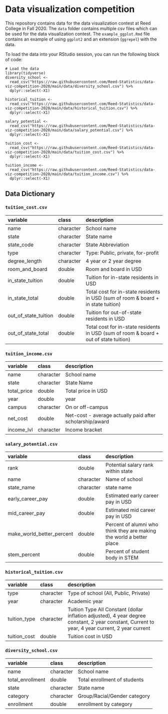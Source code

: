 # Data visualization competition

This repository contains data for the data visualization contest at Reed College in Fall 2020.  The `data` folder contains multiple csv files which can be used for the data visualization contest. The `example_ggplot.Rmd` file contains an example of using `ggplot2` and an extension (`ggrepel`) with the data.

To load the data into your RStudio session, you can run the following block of code:

```{r load_data, message = FALSE, warning = FALSE}
# Load the data
library(tidyverse)
diversity_school <- 
  read_csv("https://raw.githubusercontent.com/Reed-Statistics/data-viz-competition-2020/main/data/diversity_school.csv") %>%
  dplyr::select(-X1)

historical_tuition <- 
  read_csv("https://raw.githubusercontent.com/Reed-Statistics/data-viz-competition-2020/main/data/historical_tuition.csv") %>%
  dplyr::select(-X1)

salary_potential <-
  read_csv("https://raw.githubusercontent.com/Reed-Statistics/data-viz-competition-2020/main/data/salary_potential.csv") %>%
  dplyr::select(-X1)

tuition_cost <-
  read_csv("https://raw.githubusercontent.com/Reed-Statistics/data-viz-competition-2020/main/data/tuition_cost.csv") %>% 
  dplyr::select(-X1)

tuition_income <-
  read_csv("https://raw.githubusercontent.com/Reed-Statistics/data-viz-competition-2020/main/data/tuition_income.csv") %>%
  dplyr::select(-X1)
```

## Data Dictionary

### `tuition_cost.csv`

|variable             |class     |description |
|:--------------------|:---------|:-----------|
|name                 |character |School name |
|state                |character | State name |
|state_code           |character | State Abbreviation |
|type                 |character | Type: Public, private, for-profit|
|degree_length        |character | 4 year or 2 year degree |
|room_and_board       |double    | Room and board in USD |
|in_state_tuition     |double    | Tuition for in-state residents in USD |
|in_state_total       |double    | Total cost for in-state residents in USD (sum of room & board + in state tuition) |
|out_of_state_tuition |double    | Tuition for out-of-state residents in USD|
|out_of_state_total   |double    | Total cost for in-state residents in USD (sum of room & board + out of state tuition) |

### `tuition_income.csv`

|variable    |class     |description |
|:-----------|:---------|:-----------|
|name        |character | School name |
|state       |character | State Name |
|total_price |double    | Total price in USD |
|year        |double    | year |
|campus      |character | On or off-campus |
|net_cost    |double    | Net-cost - average actually paid after scholarship/award |
|income_lvl  |character | Income bracket |

### `salary_potential.csv`

|variable                  |class     |description |
|:-------------------------|:---------|:-----------|
|rank                      |double    | Potential salary rank within state |
|name                      |character | Name of school |
|state_name                |character | state name |
|early_career_pay          |double    | Estimated early career pay in USD |
|mid_career_pay            |double    | Estimated mid career pay in USD |
|make_world_better_percent |double    | Percent of alumni who think they are making the world a better place |
|stem_percent              |double    | Percent of student body in STEM |

### `historical_tuition.csv`

|variable     |class     |description |
|:------------|:---------|:-----------|
|type         |character | Type of school (All, Public, Private) |
|year         |character | Academic year |
|tuition_type |character | Tuition Type All Constant (dollar inflation adjusted), 4 year degree constant, 2 year constant, Current to year, 4 year current, 2 year current |
|tuition_cost |double    | Tuition cost in USD |

### `diversity_school.csv`
|variable         |class     |description |
|:----------------|:---------|:-----------|
|name             |character | School name |
|total_enrollment |double    | Total enrollment of students |
|state            |character | State name |
|category         |character | Group/Racial/Gender category |
|enrollment       |double    | enrollment by category |
